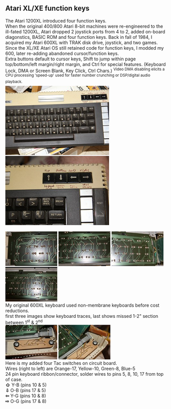 ## **Atari XL/XE function keys**
The Atari 1200XL introduced four function keys. <br/>
When the original 400/800 Atari 8-bit machines were re-engineered to the ill-fated 1200XL, Atari dropped 2 joystick ports from 4 to 2, added on-board diagonstics, BASIC ROM and four function keys. Back in fall of 1984, I acquired my Atari 600XL with TRAK disk drive, joystick, and two games. Since the XL/XE Atari OS still retained code for function keys, I modded my 600, later re-adding abandoned cursor/function keys.  
Extra buttons default to cursor keys, Shift to jump within page top/bottom/left margin/right margin, and Ctrl for special features. (Keyboard Lock, DMA or Screen Blank, Key Click, Ctrl Chars.) <sup>Video DMA disabling elicits a CPU processing 'speed-up' used for faster number crunching or DSP/digital audio playback.</sup>
<br/>
[![B](pic/TNx2/IMG_2027.JPG)](pic/IMG_2027.JPG) 
[![A](pic/TNx2/IMG_2026.JPG)](pic/IMG_2026.JPG) <br/>
<br/>
[![1](pic/TN/IMG_2023.JPG)](pic/IMG_2023.JPG) 
[![2](pic/TN/IMG_2022.JPG)](pic/IMG_2022.JPG) 
[![3](pic/TN/IMG_2021.JPG)](pic/IMG_2021.JPG) 
[![4](pic/TN/IMG_2028.JPG)](pic/IMG_2028.JPG)  
My original 600XL keyboard used non-membrane keyboards before cost reductions.  
first three images show keyboard traces, last shows missed 1-2" section between 1<sup>st</sup> & 2<sup>nd</sup><br/>
[![5](pic/TN/IMG_2024.JPG)](pic/IMG_2024.JPG)
[![6](pic/TN/IMG_2025.JPG)](pic/IMG_2025.JPG)  
Here is my added four Tac switches on circuit board.  
Wires (right to left) are Orange-17, Yellow-10, Green-8, Blue-5   
24 pin keyboard ribbon/connector, solder wires to pins 5, 8, 10, 17 from top of case. <br/>
**⇧** Y-B (pins 10 & 5)  
**⇩** O-B (pins 17 & 5)  
**⇦** Y-G (pins 10 & 8)  
**⇨** O-G (pins 17 & 8)  
<br/> 
